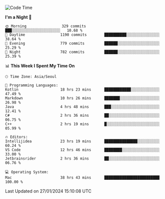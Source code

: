 <!--START_SECTION:waka-->
![Code Time](http://img.shields.io/badge/Code%20Time-238%20hrs%2020%20mins-blue)

**I'm a Night 🦉** 

```text
🌞 Morning                329 commits         ███░░░░░░░░░░░░░░░░░░░░░░   10.68 % 
🌆 Daytime                1190 commits        ██████████░░░░░░░░░░░░░░░   38.64 % 
🌃 Evening                779 commits         ██████░░░░░░░░░░░░░░░░░░░   25.29 % 
🌙 Night                  782 commits         ██████░░░░░░░░░░░░░░░░░░░   25.39 % 
```


📊 **This Week I Spent My Time On** 

```text
🕑︎ Time Zone: Asia/Seoul

💬 Programming Languages: 
Kotlin                   18 hrs 23 mins      ████████████░░░░░░░░░░░░░   47.49 % 
Markdown                 10 hrs 26 mins      ███████░░░░░░░░░░░░░░░░░░   26.98 % 
Java                     4 hrs 48 mins       ███░░░░░░░░░░░░░░░░░░░░░░   12.41 % 
C#                       2 hrs 36 mins       ██░░░░░░░░░░░░░░░░░░░░░░░   06.75 % 
C++                      2 hrs 19 mins       █░░░░░░░░░░░░░░░░░░░░░░░░   05.99 % 

🔥 Editors: 
Intellijidea             23 hrs 19 mins      ███████████████░░░░░░░░░░   60.24 % 
VS Code                  12 hrs 46 mins      ████████░░░░░░░░░░░░░░░░░   33.00 % 
Jetbrainsrider           2 hrs 36 mins       ██░░░░░░░░░░░░░░░░░░░░░░░   06.76 % 

💻 Operating System: 
Mac                      38 hrs 43 mins      █████████████████████████   100.00 % 
```


 Last Updated on 27/01/2024 15:10:08 UTC
<!--END_SECTION:waka-->

